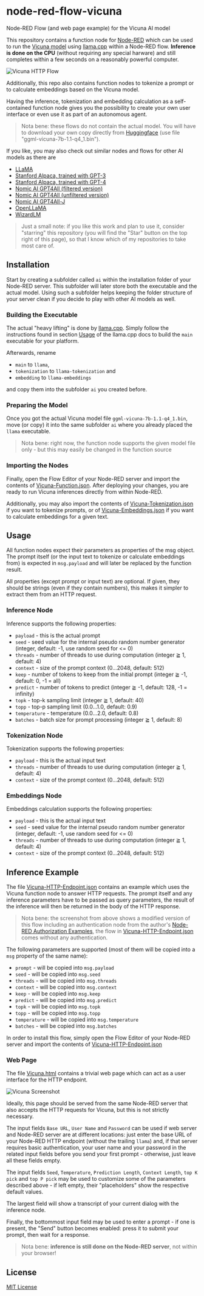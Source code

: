 # node-red-flow-vicuna #

Node-RED Flow (and web page example) for the Vicuna AI model

This repository contains a function node for [Node-RED](https://nodered.org/) which can be used to run the [Vicuna model](https://vicuna.lmsys.org/) using [llama.cpp](https://github.com/rozek/llama.cpp) within a Node-RED flow. **Inference is done on the CPU** (without requiring any special harware) and still completes within a few seconds on a reasonably powerful computer.

![Vicuna HTTP Flow](./Vicuna-HTTP-Flow.png)

Additionally, this repo also contains function nodes to tokenize a prompt or to calculate embeddings based on the Vicuna model.

Having the inference, tokenization and embedding calculation as a self-contained function node gives you the possibility to create your own user interface or even use it as part of an autonomous agent.

> Nota bene: these flows do not contain the actual model. You will have to download your own copy directly from [Huggingface](https://huggingface.co/eachadea/ggml-vicuna-7b-1.1) (use file "ggml-vicuna-7b-1.1-q4_1.bin").

If you like, you may also check out similar nodes and flows for other AI models as there are

* [LLaMA](https://github.com/rozek/node-red-flow-llama)
* [Stanford Alpaca, trained with GPT-3](https://github.com/rozek/node-red-flow-alpaca)
* [Stanford Alpaca, trained with GPT-4](https://github.com/rozek/node-red-flow-gpt4-x-alpaca)
* [Nomic AI GPT4All (filtered version)](https://github.com/rozek/node-red-flow-gpt4all-filtered)
* [Nomic AI GPT4All (unfiltered version)](https://github.com/rozek/node-red-flow-gpt4all-unfiltered)
* [Nomic AI GPT4All-J](https://github.com/rozek/node-red-flow-gpt4all-j)
* [OpenLLaMA](https://github.com/rozek/node-red-flow-openllama)
* [WizardLM](https://github.com/rozek/node-red-flow-wizardlm)

> Just a small note: if you like this work and plan to use it, consider "starring" this repository (you will find the "Star" button on the top right of this page), so that I know which of my repositories to take most care of.

## Installation ##

Start by creating a subfolder called `ai` within the installation folder of your Node-RED server. This subfolder will later store both the executable and the actual model. Using such a subfolder helps keeping the folder structure of your server clean if you decide to play with other AI models as well.

### Building the Executable ###

The actual "heavy lifting" is done by [llama.cpp](https://github.com/rozek/llama.cpp). Simply follow the instructions found in section [Usage](https://github.com/rozek/llama.cpp#usage) of the llama.cpp docs to build the `main` executable for your platform.

Afterwards, rename 

* `main` to `llama`,
* `tokenization` to `llama-tokenization` and
* `embedding` to `llama-embeddings`

and copy them into the subfolder `ai` you created before.

### Preparing the Model ###

Once you got the actual Vicuna model file `ggml-vicuna-7b-1.1-q4_1.bin`, move (or copy) it into the same subfolder `ai` where you already placed the `llama` executable.

> Nota bene: right now, the function node supports the given model file only - but this may easily be changed in the function source

### Importing the Nodes ###

Finally, open the Flow Editor of your Node-RED server and import the contents of [Vicuna-Function.json](./Vicuna-Function.json). After deploying your changes, you are ready to run Vicuna inferences directly from within Node-RED.

Additionally, you may also import the contents of [Vicuna-Tokenization.json](./Vicuna-Tokenization.json) if you want to tokenize prompts, or of [Vicuna-Embeddings.json](./Vicuna-Embeddings.json) if you want to calculate embeddings for a given text.

## Usage ##

All function nodes expect their parameters as properties of the msg object. The prompt itself (or the input text to tokenize or calculate embeddings from) is expected in `msg.payload` and will later be replaced by the function result.

All properties (except prompt or input text) are optional. If given, they should be strings (even if they contain numbers), this makes it simpler to extract them from an HTTP request.

### Inference Node ###

Inference supports the following properties:

* `payload` - this is the actual prompt 
* `seed` - seed value for the internal pseudo random number generator (integer, default: -1, use random seed for <= 0)
* `threads` - number of threads to use during computation (integer ≧ 1, default: 4)
* `context` - size of the prompt context (0...2048, default: 512)
* `keep` - number of tokens to keep from the initial prompt (integer ≧ -1, default: 0, -1 = all)
* `predict` - number of tokens to predict (integer ≧ -1, default: 128, -1 = infinity)
* `topk` - top-k sampling limit (integer ≧ 1, default: 40)
* `topp` - top-p sampling limit (0.0...1.0, default: 0.9)
* `temperature` - temperature (0.0...2.0, default: 0.8)
* `batches` - batch size for prompt processing (integer ≧ 1, default: 8)

### Tokenization Node ###

Tokenization supports the following properties:

* `payload` - this is the actual input text 
* `threads` - number of threads to use during computation (integer ≧ 1, default: 4)
* `context` - size of the prompt context (0...2048, default: 512)

### Embeddings Node ###

Embeddings calculation supports the following properties:

* `payload` - this is the actual input text  
* `seed` - seed value for the internal pseudo random number generator (integer, default: -1, use random seed for <= 0)
* `threads` - number of threads to use during computation (integer ≧ 1, default: 4)
* `context` - size of the prompt context (0...2048, default: 512)

## Inference Example ##

The file [Vicuna-HTTP-Endpoint.json](./Vicuna-HTTP-Endpoint.json) contains an example which uses the Vicuna function node to answer HTTP requests. The prompt itself and any inference parameters have to be passed as query parameters, the result of the inference will then be returned in the body of the HTTP response.

> Nota bene: the screenshot from above shows a modified version of this flow including an authentication node from the author's [Node-RED Authorization Examples](https://github.com/rozek/node-red-authorization-examples), the flow in [Vicuna-HTTP-Endpoint.json](./Vicuna-HTTP-Endpoint.json) comes without any authentication.

The following parameters are supported (most of them will be copied into a `msg` property of the same name):

* `prompt` - will be copied into `msg.payload`
* `seed` - will be copied into `msg.seed`
* `threads` - will be copied into `msg.threads`
* `context` - will be copied into `msg.context`
* `keep` - will be copied into `msg.keep`
* `predict` - will be copied into `msg.predict`
* `topk` - will be copied into `msg.topk`
* `topp` - will be copied into `msg.topp`
* `temperature` - will be copied into `msg.temperature`
* `batches` - will be copied into `msg.batches`

In order to install this flow, simply open the Flow Editor of your Node-RED server and import the contents of [Vicuna-HTTP-Endpoint.json](./Vicuna-HTTP-Endpoint.json)

### Web Page ###

The file [Vicuna.html](./Vicuna.html) contains a trivial web page which can act as a user interface for the HTTP endpoint.

![Vicuna Screenshot](./Vicuna-Screenshot.png)

Ideally, this page should be served from the same Node-RED server that also accepts the HTTP requests for Vicuna, but this is not strictly necessary.

The input fields `Base URL`, `User Name` and `Password` can be used if web server and Node-RED server are at different locations: just enter the base URL of your Node-RED HTTP endpoint (without the trailing `llama`) and, if that server requires basic authentication, your user name and your password in the related input fields before you send your first prompt - otherwise, just leave all these fields empty.

The input fields `Seed`, `Temperature`, `Prediction Length`, `Context Length`, `top K pick` and `top P pick` may be used to customize some of the parameters described above - if left empty, their "placeholders" show the respective default values.

The largest field will show a transcript of your current dialog with the inference node.

Finally, the bottommost input field may be used to enter a prompt - if one is present, the "Send" button becomes enabled: press it to submit your prompt, then wait for a response.

> Nota bene: **inference is still done on the Node-RED server**, not within your browser!

## License ##

[MIT License](LICENSE.md)
